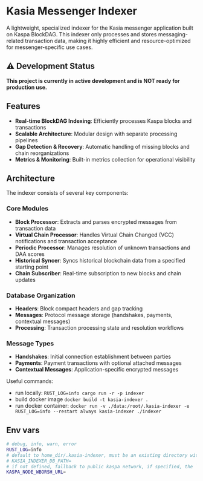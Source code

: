 # Kasia Messenger Indexer

A lightweight, specialized indexer for the Kasia messenger application built on Kaspa BlockDAG. This indexer only processes and stores messaging-related transaction data, making it highly efficient and resource-optimized for messenger-specific use cases.

## ⚠️ Development Status

**This project is currently in active development and is NOT ready for production use.**


## Features

- **Real-time BlockDAG Indexing**: Efficiently processes Kaspa blocks and transactions
- **Scalable Architecture**: Modular design with separate processing pipelines
- **Gap Detection & Recovery**: Automatic handling of missing blocks and chain reorganizations
- **Metrics & Monitoring**: Built-in metrics collection for operational visibility

## Architecture

The indexer consists of several key components:

### Core Modules
- **Block Processor**: Extracts and parses encrypted messages from transaction data
- **Virtual Chain Processor**: Handles Virtual Chain Changed (VCC) notifications and transaction acceptance
- **Periodic Processor**: Manages resolution of unknown transactions and DAA scores
- **Historical Syncer**: Syncs historical blockchain data from a specified starting point
- **Chain Subscriber**: Real-time subscription to new blocks and chain updates

### Database Organization
- **Headers**: Block compact headers and gap tracking
- **Messages**: Protocol message storage (handshakes, payments, contextual messages)
- **Processing**: Transaction processing state and resolution workflows

### Message Types
- **Handshakes**: Initial connection establishment between parties
- **Payments**: Payment transactions with optional attached messages  
- **Contextual Messages**: Application-specific encrypted messages

Useful commands:

- run locally: `RUST_LOG=info cargo run -r -p indexer`
- build docker image `docker build -t kasia-indexer .`
- run docker container: `docker run -v ./data:/root/.kasia-indexer -e RUST_LOG=info --restart always kasia-indexer ./indexer`

## Env vars

```bash
# debug, info, warn, error
RUST_LOG=info
# default to home_dir/.kasia-indexer, must be an existing directory with read/write permissions
# KASIA_INDEXER_DB_PATH=
# if not defined, fallback to public kaspa network, if specified, the `ws://{ip}:{port}` node url
KASPA_NODE_WBORSH_URL=
```
